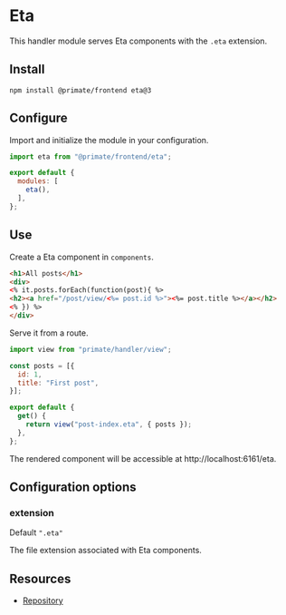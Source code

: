 # Eta 

This handler module serves Eta components with the `.eta` extension.

## Install

`npm install @primate/frontend eta@3`

## Configure

Import and initialize the module in your configuration.

```js caption=primate.config.js
import eta from "@primate/frontend/eta";

export default {
  modules: [
    eta(),
  ],
};
```

## Use

Create a Eta component in `components`.

```html caption=components/post-index.eta
<h1>All posts</h1>
<div>
<% it.posts.forEach(function(post){ %>
<h2><a href="/post/view/<%= post.id %>"><%= post.title %></a></h2>
<% }) %>
</div>
```

Serve it from a route.

```js caption=routes/eta.js
import view from "primate/handler/view";

const posts = [{
  id: 1,
  title: "First post",
}];

export default {
  get() {
    return view("post-index.eta", { posts });
  },
};
```

The rendered component will be accessible at http://localhost:6161/eta.

## Configuration options

### extension

Default `".eta"`

The file extension associated with Eta components.

## Resources

* [Repository][repo]

[repo]: https://github.com/primatejs/primate/tree/master/packages/frontend
